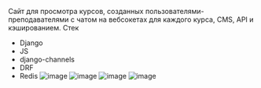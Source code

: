 Сайт для просмотра курсов, созданных пользователями-преподавателями с чатом на вебсокетах для каждого курса, CMS, API и кэшированием.
Стек
- Django
- JS
- django-channels
- DRF
- Redis
![image](https://github.com/volodiq/educa/assets/75444126/17d92475-e01a-4f49-8471-407233c5f74c)
![image](https://github.com/volodiq/educa/assets/75444126/9bac227b-ab16-4568-94be-715e8cee2d11)
![image](https://github.com/volodiq/educa/assets/75444126/8295fe6c-3962-46c8-8fed-180dad0b4b3f)
![image](https://github.com/volodiq/educa/assets/75444126/13c9ea47-13e0-4fc9-bf13-bdb9cdc02c31)
